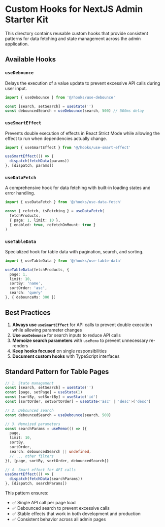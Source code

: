 # Custom Hooks for NextJS Admin Starter Kit

This directory contains reusable custom hooks that provide consistent patterns for data fetching and state management across the admin application.

## Available Hooks

### `useDebounce`
Delays the execution of a value update to prevent excessive API calls during user input.

```typescript
import { useDebounce } from '@/hooks/use-debounce'

const [search, setSearch] = useState('')
const debouncedSearch = useDebounce(search, 500) // 500ms delay
```

### `useSmartEffect`
Prevents double execution of effects in React Strict Mode while allowing the effect to run when dependencies actually change.

```typescript
import { useSmartEffect } from '@/hooks/use-smart-effect'

useSmartEffect(() => {
  dispatch(fetchData(params))
}, [dispatch, params])
```

### `useDataFetch`
A comprehensive hook for data fetching with built-in loading states and error handling.

```typescript
import { useDataFetch } from '@/hooks/use-data-fetch'

const { refetch, isFetching } = useDataFetch(
  fetchProducts,
  { page: 1, limit: 10 },
  { enabled: true, refetchOnMount: true }
)
```

### `useTableData`
Specialized hook for table data with pagination, search, and sorting.

```typescript
import { useTableData } from '@/hooks/use-table-data'

useTableData(fetchProducts, {
  page: 1,
  limit: 10,
  sortBy: 'name',
  sortOrder: 'asc',
  search: 'query'
}, { debounceMs: 300 })
```

## Best Practices

1. **Always use `useSmartEffect`** for API calls to prevent double execution while allowing parameter changes
2. **Use `useDebounce`** for search inputs to reduce API calls
3. **Memoize search parameters** with `useMemo` to prevent unnecessary re-renders
4. **Keep hooks focused** on single responsibilities
5. **Document custom hooks** with TypeScript interfaces

## Standard Pattern for Table Pages

```typescript
// 1. State management
const [search, setSearch] = useState('')
const [page, setPage] = useState(1)
const [sortBy, setSortBy] = useState('id')
const [sortOrder, setSortOrder] = useState<'asc' | 'desc'>('desc')

// 2. Debounced search
const debouncedSearch = useDebounce(search, 500)

// 3. Memoized parameters
const searchParams = useMemo(() => ({
  page,
  limit: 10,
  sortBy,
  sortOrder,
  search: debouncedSearch || undefined,
  // ... other filters
}), [page, sortBy, sortOrder, debouncedSearch])

// 4. Smart effect for API calls
useSmartEffect(() => {
  dispatch(fetchData(searchParams))
}, [dispatch, searchParams])
```

This pattern ensures:
- ✅ Single API call per page load
- ✅ Debounced search to prevent excessive calls
- ✅ Stable effects that work in both development and production
- ✅ Consistent behavior across all admin pages
